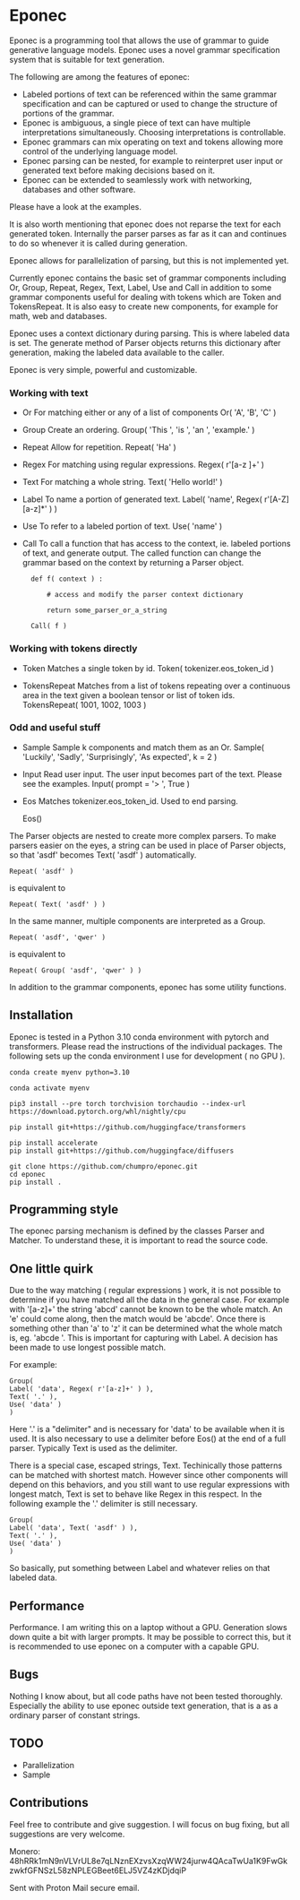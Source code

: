 # Eponec

Eponec is a programming tool that allows the use of grammar to guide generative language models. Eponec uses a novel grammar specification system that is suitable for text generation.

The following are among the features of eponec:

- Labeled portions of text can be referenced within the same grammar specification and can be captured or used to change the structure of portions of the grammar.
- Eponec is ambiguous, a single piece of text can have multiple interpretations simultaneously. Choosing interpretations is controllable.
- Eponec grammars can mix operating on text and tokens allowing more control of the underlying language model.
- Eponec parsing can be nested, for example to reinterpret user input or generated text before making decisions based on it.
- Eponec can be extended to seamlessly work with networking, databases and other software.

Please have a look at the examples.

It is also worth mentioning that eponec does not reparse the text for each generated token. Internally the parser parses as far as it can and continues to do so whenever it is called during generation.

Eponec allows for parallelization of parsing, but this is not implemented yet.

Currently eponec contains the basic set of grammar components including Or, Group, Repeat, Regex, Text, Label, Use and Call in addition to some grammar components useful for dealing with tokens which are Token and TokensRepeat. It is also easy to create new components, for example for math, web and databases.

Eponec uses a context dictionary during parsing. This is where labeled data is set. The generate method of Parser objects returns this dictionary after generation, making the labeled data available to the caller.

Eponec is very simple, powerful and customizable.


### Working with text

- Or
For matching either or any of a list of components
	Or( 'A', 'B', 'C' )

- Group
Create an ordering.
	Group( 'This ', 'is ', 'an ', 'example.' )

- Repeat
Allow for repetition.
	Repeat( 'Ha' )

- Regex
For matching using regular expressions.
	Regex( r'[a-z ]+' )

- Text
For matching a whole string.
	Text( 'Hello world!' )

- Label
To name a portion of generated text.
	Label( 'name', Regex( r'[A-Z][a-z]*' ) )

- Use
To refer to a labeled portion of text.
	Use( 'name' )

- Call
To call a function that has access to the context, ie. labeled portions of text, and generate output. The called function can change the grammar based on the context by returning a Parser object.

		def f( context ) :

			# access and modify the parser context dictionary

			return some_parser_or_a_string

		Call( f )


### Working with tokens directly

- Token
Matches a single token by id.
	Token( tokenizer.eos_token_id )

- TokensRepeat
Matches from a list of tokens repeating over a continuous area in the text given a boolean tensor or list of token ids.
	TokensRepeat( 1001, 1002, 1003 )


### Odd and useful stuff

- Sample
Sample k components and match them as an Or.
	Sample( 'Luckily', 'Sadly', 'Surprisingly', 'As expected', k = 2 )

- Input
Read user input. The user input becomes part of the text. Please see the examples.
	Input( prompt = '> ', True )

- Eos
Matches tokenizer.eos_token_id. Used to end parsing.

	Eos()


The Parser objects are nested to create more complex parsers. To make parsers easier on the eyes, a string can be used in place of Parser objects, so that 'asdf' becomes Text( 'asdf' ) automatically.

	Repeat( 'asdf' )

is equivalent to

	Repeat( Text( 'asdf' ) )

In the same manner, multiple components are interpreted as a Group.

	Repeat( 'asdf', 'qwer' )

is equivalent to

	Repeat( Group( 'asdf', 'qwer' ) )


In addition to the grammar components, eponec has some utility functions.


## Installation

Eponec is tested in a Python 3.10 conda environment with pytorch and transformers. Please read the instructions of the individual packages. The following sets up the conda environment I use for development ( no GPU ).

	conda create myenv python=3.10

	conda activate myenv

	pip3 install --pre torch torchvision torchaudio --index-url https://download.pytorch.org/whl/nightly/cpu

	pip install git+https://github.com/huggingface/transformers

	pip install accelerate
	pip install git+https://github.com/huggingface/diffusers

	git clone https://github.com/chumpro/eponec.git
	cd eponec
	pip install .



## Programming style

The eponec parsing mechanism is defined by the classes Parser and Matcher. To understand these, it is important to read the source code.


## One little quirk

Due to the way matching ( regular expressions ) work, it is not possible to determine if you have matched all the data in the general case. For example with '[a-z]+' the string 'abcd' cannot be known to be the whole match. An 'e' could come along, then the match would be 'abcde'. Once there is something other than 'a' to 'z' it can be determined what the whole match is, eg. 'abcde '. This is important for capturing with Label. A decision has been made to use longest possible match.

For example:

	Group(
	Label( 'data', Regex( r'[a-z]+' ) ),
	Text( '.' ),
	Use( 'data' )
	)

Here '.' is a "delimiter" and is necessary for 'data' to be available when it is used. It is also necessary to use a delimiter before Eos() at the end of a full parser. Typically Text is used as the delimiter.

There is a special case, escaped strings, Text. Techinically those patterns can be matched with shortest match. However since other components will depend on this behaviors, and you still want to use regular expressions with longest match, Text is set to behave like Regex in this respect. In the following example the '.' delimiter is still necessary.

	Group(
	Label( 'data', Text( 'asdf' ) ),
	Text( '.' ),
	Use( 'data' )
	)

So basically, put something between Label and whatever relies on that labeled data.



## Performance

Performance. I am writing this on a laptop without a GPU. Generation slows down quite a bit with larger prompts. It may be possible to correct this, but it is recommended to use eponec on a computer with a capable GPU.


## Bugs

Nothing I know about, but all code paths have not been tested thoroughly. Especially the ability to use eponec outside text generation, that is a as a ordinary parser of constant strings.


## TODO

- Parallelization
- Sample


## Contributions

Feel free to contribute and give suggestion. I will focus on bug fixing, but all suggestions are very welcome.

Monero: 48hRRk1mN9nVLVrUL8e7qLNznEXzvsXzqWW24jurw4QAcaTwUa1K9FwGkzwkfGFNSzL58zNPLEGBeet6ELJ5VZ4zKDjdqiP



Sent with Proton Mail secure email.

